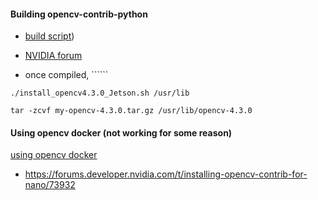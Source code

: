 #### Building opencv-contrib-python
- [build script](https://github.com/AastaNV/JEP/blob/master/script/install_opencv4.3.0_Jetson.sh))
- [NVIDIA forum](https://forums.developer.nvidia.com/t/how-to-install-opencv-contrib-python-on-xavier/76549)

- once compiled, ``````
```
./install_opencv4.3.0_Jetson.sh /usr/lib

tar -zcvf my-opencv-4.3.0.tar.gz /usr/lib/opencv-4.3.0

```


#### Using opencv docker (not working for some reason)
[using opencv docker](https://hub.docker.com/r/mdegans/tegra-opencv/tags)
- https://forums.developer.nvidia.com/t/installing-opencv-contrib-for-nano/73932